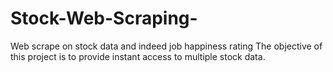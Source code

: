 # Stock-Web-Scraping-
Web scrape on stock data and indeed job happiness rating 
The objective of this project is to provide instant access to multiple stock data. 
